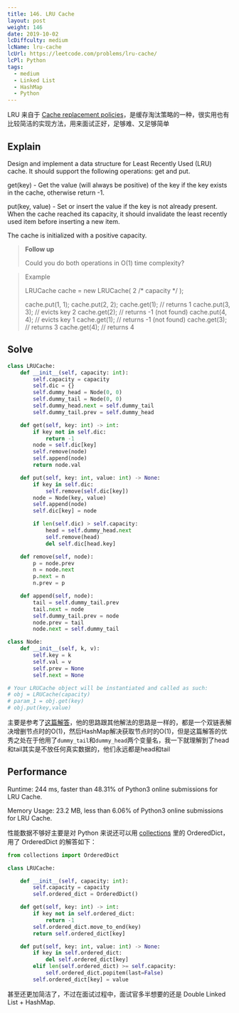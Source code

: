 ```yaml
---
title: 146. LRU Cache
layout: post
weight: 146
date: 2019-10-02
lcDiffculty: medium
lcName: lru-cache
lcUrl: https://leetcode.com/problems/lru-cache/
lcPl: Python
tags:
  - medium
  - Linked List
  - HashMap
  - Python
---
```


LRU 来自于 [Cache replacement policies](https://en.wikipedia.org/wiki/Cache_replacement_policies)，是缓存淘汰策略的一种，很实用也有比较简洁的实现方法，用来面试正好，足够难、又足够简单

## Explain

Design and implement a data structure for Least Recently Used (LRU) cache. It should support the following operations: get and put.

get(key) - Get the value (will always be positive) of the key if the key exists in the cache, otherwise return -1.

put(key, value) - Set or insert the value if the key is not already present. When the cache reached its capacity, it should invalidate the least recently used item before inserting a new item.

The cache is initialized with a positive capacity.

> **Follow up**
> 
> Could you do both operations in O(1) time complexity?

> Example
> 
> LRUCache cache = new LRUCache( 2 /* capacity */ );
> 
> cache.put(1, 1);
> cache.put(2, 2);
> cache.get(1);       // returns 1
> cache.put(3, 3);    // evicts key 2
> cache.get(2);       // returns -1 (not found)
> cache.put(4, 4);    // evicts key 1
> cache.get(1);       // returns -1 (not found)
> cache.get(3);       // returns 3
> cache.get(4);       // returns 4

## Solve

``` python
class LRUCache:
    def __init__(self, capacity: int):
        self.capacity = capacity
        self.dic = {}
        self.dummy_head = Node(0, 0)
        self.dummy_tail = Node(0, 0)
        self.dummy_head.next = self.dummy_tail
        self.dummy_tail.prev = self.dummy_head

    def get(self, key: int) -> int:
        if key not in self.dic:
            return -1
        node = self.dic[key]
        self.remove(node)
        self.append(node)
        return node.val

    def put(self, key: int, value: int) -> None:
        if key in self.dic:
            self.remove(self.dic[key])
        node = Node(key, value)
        self.append(node)
        self.dic[key] = node

        if len(self.dic) > self.capacity:
            head = self.dummy_head.next
            self.remove(head)
            del self.dic[head.key]

    def remove(self, node):
        p = node.prev
        n = node.next
        p.next = n
        n.prev = p

    def append(self, node):
        tail = self.dummy_tail.prev
        tail.next = node
        self.dummy_tail.prev = node
        node.prev = tail
        node.next = self.dummy_tail

class Node:
    def __init__(self, k, v):
        self.key = k
        self.val = v
        self.prev = None
        self.next = None

# Your LRUCache object will be instantiated and called as such:
# obj = LRUCache(capacity)
# param_1 = obj.get(key)
# obj.put(key,value)
```

主要是参考了[这篇解答](https://leetcode.com/problems/lru-cache/discuss/202067/Python-or-O(1)-tm-146)，他的思路跟其他解法的思路是一样的，都是一个双链表解决增删节点时的O(1)，然后HashMap解决获取节点时的O(1)，但是这篇解答的优秀之处在于他用了`dummy_tail`和`dummy_head`两个变量名，我一下就理解到了head和tail其实是不放任何真实数据的，他们永远都是head和tail

## Performance

Runtime: 244 ms, faster than 48.31% of Python3 online submissions for LRU Cache.

Memory Usage: 23.2 MB, less than 6.06% of Python3 online submissions for LRU Cache.

性能数据不够好主要是对 Python 来说还可以用 [collections](https://docs.python.org/3.7/library/collections.html) 里的 OrderedDict，用了 OrderedDict 的解答如下：

``` python
from collections import OrderedDict

class LRUCache:

    def __init__(self, capacity: int):
        self.capacity = capacity
        self.ordered_dict = OrderedDict()

    def get(self, key: int) -> int:
        if key not in self.ordered_dict:
            return -1
        self.ordered_dict.move_to_end(key)
        return self.ordered_dict[key]

    def put(self, key: int, value: int) -> None:
        if key in self.ordered_dict:
            del self.ordered_dict[key]
        elif len(self.ordered_dict) >= self.capacity:
            self.ordered_dict.popitem(last=False)
        self.ordered_dict[key] = value
```
甚至还更加简洁了，不过在面试过程中，面试官多半想要的还是 Double Linked List + HashMap.
